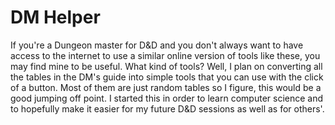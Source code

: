 # DM Helper
If you're a Dungeon master for D&amp;D and you don't always want to have access to the internet to use a similar online version of tools like these, you may find mine to be useful. What kind of tools? Well, I plan on converting all the tables in the DM's guide into simple tools that you can use with the click of a button. Most of them are just random tables so I figure, this would be a good jumping off point. I started this in order to learn computer science and to hopefully make it easier for my future D&D sessions as well as for others'.
